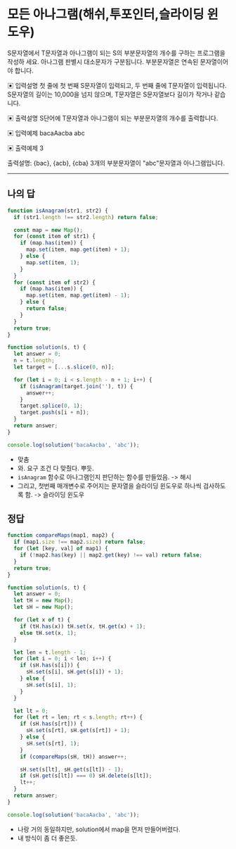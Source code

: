 # 모든 아나그램(해쉬,투포인터,슬라이딩 윈도우)

S문자열에서 T문자열과 아나그램이 되는 S의 부분문자열의 개수를 구하는 프로그램을 작성하 세요. 아나그램 판별시 대소문자가 구분됩니다. 부분문자열은 연속된 문자열이어야 합니다.

▣ 입력설명
 첫 줄에 첫 번째 S문자열이 입력되고, 두 번째 줄에 T문자열이 입력됩니다.
 S문자열의 길이는 10,000을 넘지 않으며, T문자열은 S문자열보다 길이가 작거나 같습니다.

▣ 출력설명
 S단어에 T문자열과 아나그램이 되는 부분문자열의 개수를 출력합니다.

▣ 입력예제
bacaAacba abc

▣ 출력예제
3

출력설명: {bac}, {acb}, {cba} 3개의 부분문자열이 "abc"문자열과 아나그램입니다.

---

## 나의 답

```ts
function isAnagram(str1, str2) {
  if (str1.length !== str2.length) return false;

  const map = new Map();
  for (const item of str1) {
    if (map.has(item)) {
      map.set(item, map.get(item) + 1);
    } else {
      map.set(item, 1);
    }
  }
  for (const item of str2) {
    if (map.has(item)) {
      map.set(item, map.get(item) - 1);
    } else {
      return false;
    }
  }
  return true;
}

function solution(s, t) {
  let answer = 0;
  n = t.length;
  let target = [...s.slice(0, n)];

  for (let i = 0; i < s.length - n + 1; i++) {
    if (isAnagram(target.join(''), t)) {
      answer++;
    }
    target.splice(0, 1);
    target.push(s[i + n]);
  }
  return answer;
}

console.log(solution('bacaAacba', 'abc'));
```

- 맞춤
- 와. 요구 조건 다 맞췄다. 뿌듯.
- `isAnagram` 함수로 아나그램인지 판단하는 함수를 만들었음. -> 해시
- 그리고, 첫번째 매개변수로 주어지는 문자열을 슬라이딩 윈도우로 하나씩 검사하도록 함. -> 슬라이딩 윈도우

## 정답

```js
function compareMaps(map1, map2) {
  if (map1.size !== map2.size) return false;
  for (let [key, val] of map1) {
    if (!map2.has(key) || map2.get(key) !== val) return false;
  }
  return true;
}

function solution(s, t) {
  let answer = 0;
  let tH = new Map();
  let sH = new Map();

  for (let x of t) {
    if (tH.has(x)) tH.set(x, tH.get(x) + 1);
    else tH.set(x, 1);
  }

  let len = t.length - 1;
  for (let i = 0; i < len; i++) {
    if (sH.has(s[i])) {
      sH.set(s[i], sH.get(s[i]) + 1);
    } else {
      sH.set(s[i], 1);
    }
  }

  let lt = 0;
  for (let rt = len; rt < s.length; rt++) {
    if (sH.has(s[rt])) {
      sH.set(s[rt], sH.get(s[rt]) + 1);
    } else {
      sH.set(s[rt], 1);
    }
    if (compareMaps(sH, tH)) answer++;

    sH.set(s[lt], sH.get(s[lt]) - 1);
    if (sH.get(s[lt]) === 0) sH.delete(s[lt]);
    lt++;
  }
  return answer;
}

console.log(solution('bacaAacba', 'abc'));
```

- 나랑 거의 동일하지만, solution에서 map을 먼저 만들어버렸다.
- 내 방식이 좀 더 좋은듯.
